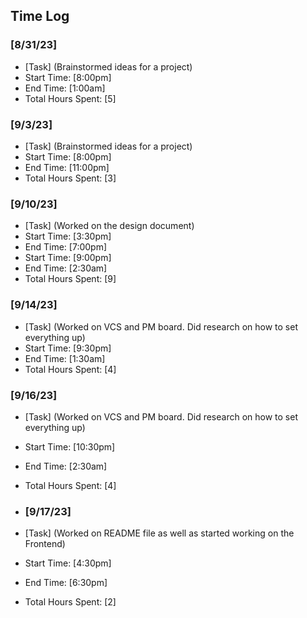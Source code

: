## Time Log

### [8/31/23]

- [Task] (Brainstormed ideas for a project)
- Start Time: [8:00pm]
- End Time: [1:00am]
- Total Hours Spent: [5]

 ### [9/3/23]

- [Task] (Brainstormed ideas for a project)
- Start Time: [8:00pm]
- End Time: [11:00pm]
- Total Hours Spent: [3]

 ### [9/10/23]

- [Task] (Worked on the design document)
- Start Time: [3:30pm]
- End Time: [7:00pm]
- Start Time: [9:00pm]
- End Time: [2:30am]
- Total Hours Spent: [9]

 ### [9/14/23]

- [Task] (Worked on VCS and PM board. Did research on how to set everything up)
- Start Time: [9:30pm]
- End Time: [1:30am]
- Total Hours Spent: [4]

 ### [9/16/23]

- [Task] (Worked on VCS and PM board. Did research on how to set everything up)
- Start Time: [10:30pm]
- End Time: [2:30am]
- Total Hours Spent: [4]

-  ### [9/17/23]

- [Task] (Worked on README file as well as started working on the Frontend)
- Start Time: [4:30pm]
- End Time: [6:30pm]
- Total Hours Spent: [2]
